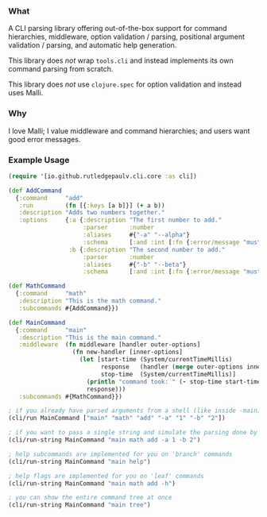 ### What

A CLI parsing library offering out-of-the-box support for command hierarchies,
middleware, option validation / parsing, positional argument validation / parsing, and automatic help generation.

This library does *not* wrap `tools.cli` and instead implements its own command parsing from scratch.

This library does *not* use `clojure.spec` for option validation and instead uses Malli.

### Why

I love Malli; I value middleware and command hierarchies; and users want good error messages.


### Example Usage

```clojure 
(require '[io.github.rutledgepaulv.cli.core :as cli])

(def AddCommand
  {:command     "add"
   :run         (fn [{:keys [a b]}] (+ a b))
   :description "Adds two numbers together."
   :options     {:a {:description "The first number to add."
                     :parser      :number
                     :aliases     #{"-a" "--alpha"}
                     :schema      [:and :int [:fn {:error/message "must be greater than 0"} pos?]]}
                 :b {:description "The second number to add."
                     :parser      :number
                     :aliases     #{"-b" "--beta"}
                     :schema      [:and :int [:fn {:error/message "must be greater than 0"} pos?]]}}})

(def MathCommand
  {:command     "math"
   :description "This is the math command."
   :subcommands #{AddCommand}})

(def MainCommand
  {:command     "main"
   :description "This is the main command."
   :middleware  (fn middleware [handler outer-options]
                  (fn new-handler [inner-options]
                    (let [start-time (System/currentTimeMillis)
                          response   (handler (merge outer-options inner-options))
                          stop-time  (System/currentTimeMillis)]
                      (println "command took: " (- stop-time start-time) "milliseconds")
                      response)))
   :subcommands #{MathCommand}})

; if you already have parsed arguments from a shell (like inside -main)
(cli/run MainCommand ["main" "math" "add" "-a" "1" "-b" "2"])

; if you want to pass a single string and simulate the parsing done by a shell
(cli/run-string MainCommand "main math add -a 1 -b 2")

; help subcommands are implemented for you on 'branch' commands
(cli/run-string MainCommand "main help")

; help flags are implemented for you on 'leaf' commands
(cli/run-string MainCommand "main math add -h")

; you can show the entire command tree at once
(cli/run-string MainCommand "main tree")

```
